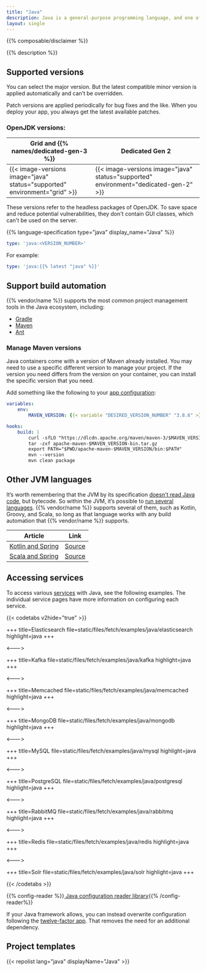 ```yaml
---
title: "Java"
description: Java is a general-purpose programming language, and one of the most popular in the world today. {{% vendor/name %}} supports Java runtimes that can be used with build management tools such as Gradle, Maven, and Ant.
layout: single
---
```


{{% composable/disclaimer %}}

{{% description %}}

## Supported versions

You can select the major version. But the latest compatible minor version is applied automatically and can’t be overridden.

Patch versions are applied periodically for bug fixes and the like. 
When you deploy your app, you always get the latest available patches.

### OpenJDK versions:

<table>
    <thead>
        <tr>
            <th>Grid and {{% names/dedicated-gen-3 %}}</th>
            <th>Dedicated Gen 2</th>
        </tr>
    </thead>
    <tbody>
        <tr>
            <td>{{< image-versions image="java" status="supported" environment="grid" >}}</td>
            <td>{{< image-versions image="java" status="supported" environment="dedicated-gen-2" >}}</thd>
        </tr>
    </tbody>
</table>

These versions refer to the headless packages of OpenJDK.
To save space and reduce potential vulnerabilities, they don't contain GUI classes, which can't be used on the server.

{{% language-specification type="java" display_name="Java" %}}

```yaml {configFile="app"}
type: 'java:<VERSION_NUMBER>'
```

For example:

```yaml {configFile="app"}
type: 'java:{{% latest "java" %}}'
```

## Support build automation

{{% vendor/name %}} supports the most common project management tools in the Java ecosystem, including:

* [Gradle](https://gradle.org/)
* [Maven](https://maven.apache.org/)
* [Ant](https://ant.apache.org/)

### Manage Maven versions

Java containers come with a version of Maven already installed.
You may need to use a specific different version to manage your project.
If the version you need differs from the version on your container, you can install the specific version that you need.

Add something like the following to your [app configuration](../../create-apps/_index.md):

```yaml {configFile="app"}
variables:
    env:
        MAVEN_VERSION: {{< variable "DESIRED_VERSION_NUMBER" "3.8.6" >}}

hooks:
    build: |
        curl -sfLO "https://dlcdn.apache.org/maven/maven-3/$MAVEN_VERSION/binaries/apache-maven-$MAVEN_VERSION-bin.tar.gz"
        tar -zxf apache-maven-$MAVEN_VERSION-bin.tar.gz
        export PATH="$PWD/apache-maven-$MAVEN_VERSION/bin:$PATH"
        mvn --version
        mvn clean package
```
## Other JVM languages

It’s worth remembering that the JVM by its specification [doesn't read Java code](https://docs.oracle.com/javase/specs/jvms/se8/html/index.html), but bytecode. So within the JVM, it’s possible to [run several languages](https://en.wikipedia.org/wiki/List_of_JVM_languages). {{% vendor/name %}} supports several of them, such as Kotlin, Groovy, and Scala, so long as that language works with any build automation that {{% vendor/name %}} supports.

| Article                                                      | Link                                                         |
| ------------------------------------------------------------ | ------------------------------------------------------------ |
| [Kotlin and Spring](https://platform.sh/blog/2019/ready-to-have-fun-try-kotlin-and-spring/) | [Source](https://github.com/platformsh-templates/spring-kotlin) |
| [Scala and Spring](https://dzone.com/articles/spring-scala-cloud-psh) | [Source](https://github.com/platformsh-examples/scala)       |

## Accessing services


To access various [services](../../add-services/_index.md) with Java, see the following examples. The individual service pages have more information on configuring each service.

{{< codetabs v2hide="true" >}}

+++
title=Elasticsearch
file=static/files/fetch/examples/java/elasticsearch
highlight=java
+++

<--->

+++
title=Kafka
file=static/files/fetch/examples/java/kafka
highlight=java
+++

<--->

+++
title=Memcached
file=static/files/fetch/examples/java/memcached
highlight=java
+++

<--->

+++
title=MongoDB
file=static/files/fetch/examples/java/mongodb
highlight=java
+++

<--->

+++
title=MySQL
file=static/files/fetch/examples/java/mysql
highlight=java
+++

<--->

+++
title=PostgreSQL
file=static/files/fetch/examples/java/postgresql
highlight=java
+++

<--->

+++
title=RabbitMQ
file=static/files/fetch/examples/java/rabbitmq
highlight=java
+++

<--->

+++
title=Redis
file=static/files/fetch/examples/java/redis
highlight=java
+++

<--->

+++
title=Solr
file=static/files/fetch/examples/java/solr
highlight=java
+++

{{< /codetabs >}}

{{% config-reader %}}[ Java configuration reader library](https://github.com/platformsh/config-reader-java){{% /config-reader%}}

If your Java framework allows, you can instead overwrite configuration following the [twelve-factor app](https://12factor.net/config).
That removes the need for an additional dependency.

## Project templates

{{< repolist lang="java" displayName="Java" >}}
